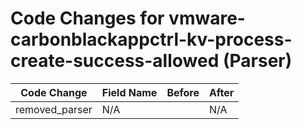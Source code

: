 # Code Changes for vmware-carbonblackappctrl-kv-process-create-success-allowed (Parser)

| Code Change | Field Name | Before | After |
|-------------|------------|--------|-------|
| removed_parser | N/A |  | N/A |
